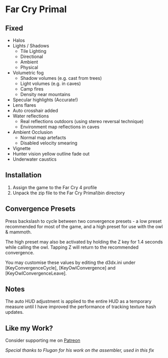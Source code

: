 Far Cry Primal
==============

Fixed
-----
- Halos
- Lights / Shadows
	- Tile Lighting
	- Directional
	- Ambient
	- Physical
- Volumetric fog
	- Shadow volumes (e.g. cast from trees)
	- Light volumes (e.g. in caves)
	- Camp fires
	- Density near mountains
- Specular highlights (Accurate!)
- Lens flares
- Auto crosshair added
- Water reflections
	- Real reflections outdoors (using stereo reversal technique)
	- Environment map reflections in caves
- Ambient Occlusion
	- Normal map artefacts
	- Disabled velocity smearing
- Vignette
- Hunter vision yellow outline fade out
- Underwater caustics

Installation
------------
1. Assign the game to the Far Cry 4 profile
2. Unpack the zip file to the Far Cry Primal\bin directory

Convergence Presets
-------------------
Press backslash to cycle between two convergence presets - a low preset
recommended for most of the game, and a high preset for use with the owl &
mammoth.

The high preset may also be activated by holding the Z key for 1.4 seconds
while calling the owl. Tapping Z will return to the recommended convergence.

You may customise these values by editing the d3dx.ini under
\[KeyConvergenceCycle\], \[KeyOwlConvergence\] and \[KeyOwlConvergenceLeave\].

Notes
-----
The auto HUD adjustment is applied to the entire HUD as a temporary measure
until I have improved the performance of tracking texture hash updates.

Like my Work?
-------------
Consider supporting me on [Patreon](https://www.patreon.com/DarkStarSword)

_Special thanks to Flugan for his work on the assembler, used in this fix_
